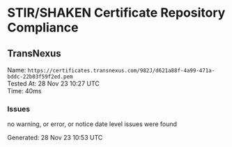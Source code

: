 # STIR/SHAKEN Certificate Repository Compliance

## TransNexus

Name: `https://certificates.transnexus.com/982J/d621a88f-4a99-471a-bddc-22b03f59f2ed.pem`\
Tested At: 28 Nov 23 10:27 UTC\
Time: 40ms

### Issues

no warning, or error, or notice date level issues were found

Generated: 28 Nov 23 10:53 UTC